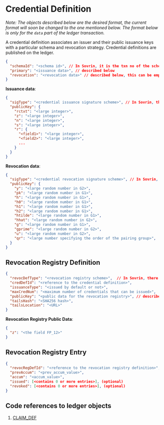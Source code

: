# Credential Definition
*Note: The objects described below are the desired format, the current format will soon be changed to the one mentioned below. The format below is only for the `data` part of the ledger transaction.*

A credential definition associates an issuer and their public issuance
keys with a particular schema and revocation strategy. Credential
definitions are published on the ledger. 

```json
{
  "schemaId": "<schema id>", // In Sovrin, it is the txn no of the schema
  "primary": "<issuance data>", // described below
  "revocation": "<revocation data>" // described below, this can be empty if the credential is non-revocable.
}
```

**Issuance data**:
```json
{
  "sigType": "<credential issuance signature scheme>", // In Sovrin, there is only 1 as of now called CL,
  "publicKey": {
    "rctxt": "<large integer>",
    "z": "<large integer>",
    "n": "<large integer>",
    "s": "<large integer>",
    "r": {
      "<field1>": "<large integer>",
      "<field2>": "<large integer>",
      ...
    }
  }
}
```

**Revocation data**:
```json
{
  "sigType": "<credential revocation signature scheme>", // In Sovrin, there is only 1 as of now called type-3-pairing
  "publicKey": {
    "y": "<large random number in G2>",
    "pk": "<large random number in G1>",
    "h": "<large random number in G1>",
    "h0": "<large random number in G1>",
    "h1": "<large random number in G1>",
    "h2": "<large random number in G1>",
    "htilde": "<large random number in G1>",
    "hhat": "<large random number in G2>",
    "g": "<large random number in G1>",
    "gprime": "<large random number in G2>",
    "u": "<large random number in G2>",
    "qr": "<large number specifying the order of the pairing group>",
  }
}
```

## Revocation Registry Definition
```json
{
  "revocDefType": "<revocation registry scheme>",  // In Sovrin, there is only 1 as of now called CL_ACCUM
  "credDefId": "<reference to the credential definition>",
  "issuanceType": "<issued by default or not>",
  "maxCredNum": "<maximum number of credentials that can be issued>",
  "publicKey": "<public data for the revocation registry>", // described below
  "tailsHash": "<SHA256 hash>",
  "tailsLocation": "<URL>"
}
```

**Revocation Registry Public Data**:
```json
{
  "z": "<the field FP_12>"
}
```

## Revocation Registry Entry
```json
{
  "revocRegDefId": "<reference to the revocation registry definition>",
  "prevAccum": "<prev_accum_value>",
  "accum": "<accum_value>",
  "issued": [<contains 0 or more entries>], (optional)
  "revoked": [<contains 0 or more entries>], (optional)
}
```

## Code references to ledger objects
1. [CLAIM_DEF](https://github.com/hyperledger/indy-sdk/blob/778a38d92234080bb77c6dd469a8ff298d9b7154/libindy/src/services/ledger/types.rs#L234)
